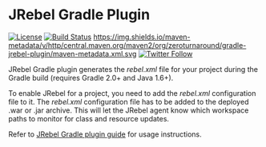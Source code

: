 # JRebel Gradle Plugin 

[![License](https://img.shields.io/badge/license-Apache%202-4EB1BA.svg)](https://www.apache.org/licenses/LICENSE-2.0.html) [![Build Status](https://travis-ci.org/zeroturnaround/gradle-jrebel-plugin?branch=master)](https://travis-ci.org/zeroturnaround/gradle-jrebel-plugin) https://img.shields.io/maven-metadata/v/http/central.maven.org/maven2/org/zeroturnaround/gradle-jrebel-plugin/maven-metadata.xml.svg [![Twitter Follow](https://img.shields.io/twitter/follow/zeroturnaround.svg?style=social&label=Follow&maxAge=2592000)](https://twitter.com/zeroturnaround)

JRebel Gradle plugin generates the *rebel.xml* file for your project during the Gradle build (requires Gradle 2.0+ and Java 1.6+).

To enable JRebel for a project, you need to add the *rebel.xml* configuration file to it. The *rebel.xml* configuration file has to be added to the deployed .war or .jar archive. This will let the JRebel agent know which workspace paths to monitor for class and resource updates.

Refer to [JRebel Gradle plugin guide](https://manuals.zeroturnaround.com/jrebel/standalone/gradle.html) for usage instructions.


